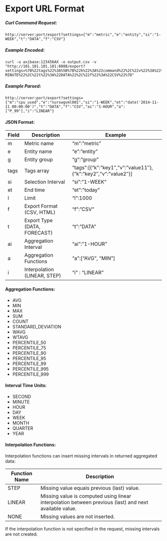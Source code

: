 # Export URL Format

##### Curl Command Request:

```
http://server:port/export?settings={"m":"metric","e":"entity","si":"1-WEEK","t":"DATA","f":"CSV"}
```

##### Example Encoded:

```
curl -u axibase:123456AX -o output.csv -v "http://101.101.101.101:8088/export?settings=%7B%22tags%22%3A%5B%7B%22k%22%3A%22command%22%2C%22v%22%3A%22*%22%7D%5D%2C%22m%22%3A%22proc_memory_used%22%2C%22e%22%3A%22awsswgvml001%22%2C%22si%22%3A%223-MINUTE%22%2C%22t%22%3A%22DATA%22%2C%22f%22%3A%22CSV%22%7D"
```

##### Example Parsed:

```
http://server:port/export?settings={"m":"cpu_used","e":"nurswgvml001","si":"1-WEEK","et":"date('2014-11-11 00:00:00')","t":"DATA","f":"CSV","ai":"1-HOUR","a":["P_99"],"i":"LINEAR"}
```

#### JSON Format:

| Field | Description | Example | 
| --- | --- | --- | 
|  m  |  Metric name  |  “m”:”metric”  | 
|  e  |  Entity name  |  “e”:”entity”  | 
|  g  |  Entity group  |  “g”:”group”  | 
|  tags  |  Tags array  |  “tags”:[{“k”:”key1″,”v”:”value11″},{“k”:”key2″,”v”:”value2″}]  | 
|  si  |  Selection Interval  |  “si”:”1-WEEK”  | 
|  et  |  End time  |  “et”:”today”  | 
|  l  |  Limit  |  “l”:1000  | 
|  f  |  Export Format (CSV, HTML)  |  “f”:”CSV”  | 
|  t  |  Export Type (DATA, FORECAST)  |  “t”:”DATA”  | 
|  ai  |  Aggregation Interval  |  “ai”:”1-HOUR”  | 
|  a  |  Aggregation Functions  |  “a”:[“AVG”, “MIN”]  | 
|  i  |  Interpolation (LINEAR, STEP)  |  “i” : “LINEAR”  | 


#### Aggregation Functions:


- AVG
- MIN
- MAX
- SUM
- COUNT
- STANDARD_DEVIATION
- WAVG
- WTAVG
- PERCENTILE_50
- PERCENTILE_75
- PERCENTILE_90
- PERCENTILE_95
- PERCENTILE_99
- PERCENTILE_995
- PERCENTILE_999


#### Interval Time Units:


- SECOND
- MINUTE
- HOUR
- DAY
- WEEK
- MONTH
- QUARTER
- YEAR


#### Interpolation Functions:

Interpolation functions can insert missing intervals in returned aggregated data:

| Function Name | Description | 
| --- | --- | 
|  STEP  |  Missing value equals previous (last) value.  | 
|  LINEAR  |  Missing value is computed using linear interpolation between previous (last) and next available value.  | 
|  NONE  |  Missing values are not inserted.  | 


If the interpolation function is not specified in the request, missing intervals are not created.
